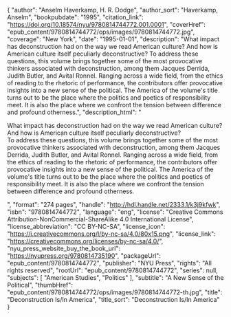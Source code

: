 {
  "author": "Anselm Haverkamp, H. R. Dodge",
  "author_sort": "Haverkamp, Anselm",
  "bookpubdate": "1995",
  "citation_link": "https://doi.org/10.18574/nyu/9780814744772.001.0001",
  "coverHref": "epub_content/9780814744772/ops/images/9780814744772.jpg",
  "coverage": "New York",
  "date": "1995-01-01",
  "description": "What impact has deconstruction had on the way we read American culture?  And how is American culture itself peculiarly deconstructive? To address these questions, this volume brings together some of the most provocative thinkers associated with deconstruction, among them Jacques Derrida, Judith Butler, and Avital Ronnel.  Ranging across a wide field, from the ethics of reading to the rhetoric of performance, the contributors offer provocative insights into a new sense of the political.  The America of the volume's title turns out to be the place where the politics and poetics of responsibility meet.  It is also the place where we confront the tension between difference and profound otherness.",
  "description_html": "<p>What impact has deconstruction had on the way we read American culture?  And how is American culture itself peculiarly deconstructive?<br> To address these questions, this volume brings together some of the most provocative thinkers associated with deconstruction, among them Jacques Derrida, Judith Butler, and Avital Ronnel.  Ranging across a wide field, from the ethics of reading to the rhetoric of performance, the contributors offer provocative insights into a new sense of the political.  The America of the volume's title turns out to be the place where the politics and poetics of responsibility meet.  It is also the place where we confront the tension between difference and profound otherness.</p>",
  "format": "274 pages",
  "handle": "http://hdl.handle.net/2333.1/k3j9kfwk",
  "isbn": "9780814744772",
  "language": "eng",
  "license": "Creative Commons Attribution-NonCommercial-ShareAlike 4.0 International License",
  "license_abbreviation": "CC BY-NC-SA",
  "license_icon": "https://i.creativecommons.org/l/by-nc-sa/4.0/80x15.png",
  "license_link": "https://creativecommons.org/licenses/by-nc-sa/4.0/",
  "nyu_press_website_buy_the_book_url": "https://nyupress.org/9780814735190",
  "packageUrl": "epub_content/9780814744772",
  "publisher": "NYU Press",
  "rights": "All rights reserved",
  "rootUrl": "epub_content/9780814744772",
  "series": null,
  "subjects": [
    "American Studies",
    "Politics"
  ],
  "subtitle": "A New Sense of the Political",
  "thumbHref": "epub_content/9780814744772/ops/images/9780814744772-th.jpg",
  "title": "Deconstruction Is/In America",
  "title_sort": "Deconstruction Is/In America"
}
